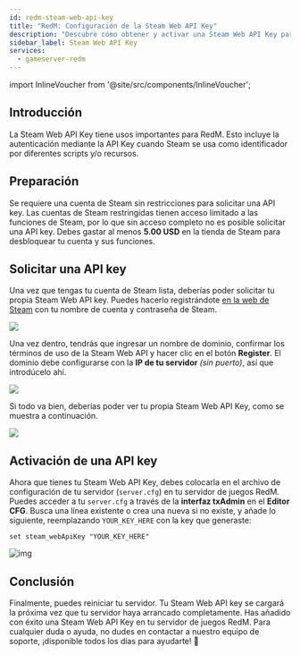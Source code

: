 ```yaml
---
id: redm-steam-web-api-key
title: "RedM: Configuración de la Steam Web API Key"
description: "Descubre cómo obtener y activar una Steam Web API Key para RedM y así habilitar la autenticación y mejorar la configuración de tu servidor → Aprende más ahora"
sidebar_label: Steam Web API Key
services:
  - gameserver-redm
---
```


import InlineVoucher from '@site/src/components/InlineVoucher';

## Introducción

La Steam Web API Key tiene usos importantes para RedM. Esto incluye la autenticación mediante la API Key cuando Steam se usa como identificador por diferentes scripts y/o recursos.

<InlineVoucher />

## Preparación

Se requiere una cuenta de Steam sin restricciones para solicitar una API key. Las cuentas de Steam restringidas tienen acceso limitado a las funciones de Steam, por lo que sin acceso completo no es posible solicitar una API key. Debes gastar al menos **5.00 USD** en la tienda de Steam para desbloquear tu cuenta y sus funciones.

## Solicitar una API key

Una vez que tengas tu cuenta de Steam lista, deberías poder solicitar tu propia Steam Web API key. Puedes hacerlo registrándote [en la web de Steam](https://steamcommunity.com/dev/apikey) con tu nombre de cuenta y contraseña de Steam.

![](https://github.com/zaphosting/docs/assets/42719082/56be5337-a458-425b-86b0-e0c5fa94abab)

Una vez dentro, tendrás que ingresar un nombre de dominio, confirmar los términos de uso de la Steam Web API y hacer clic en el botón **Register**. El dominio debe configurarse con la **IP de tu servidor** *(sin puerto)*, así que introdúcelo ahí.

![](https://github.com/zaphosting/docs/assets/42719082/334e89a9-0eef-4ea5-b100-5a1e4b8cdc31)

Si todo va bien, deberías poder ver tu propia Steam Web API Key, como se muestra a continuación.

![](https://github.com/zaphosting/docs/assets/42719082/a99f463b-93ae-408b-b038-29e366b30256)

## Activación de una API key

Ahora que tienes tu Steam Web API Key, debes colocarla en el archivo de configuración de tu servidor (`server.cfg`) en tu servidor de juegos RedM. Puedes acceder a tu `server.cfg` a través de la **interfaz txAdmin** en el **Editor CFG**. Busca una línea existente o crea una nueva si no existe, y añade lo siguiente, reemplazando `YOUR_KEY_HERE` con la key que generaste:

```
set steam_webApiKey "YOUR_KEY_HERE"
```

![img](https://screensaver01.zap-hosting.com/index.php/s/Rw48iY5FGCfP5s9/preview)

## Conclusión

Finalmente, puedes reiniciar tu servidor. Tu Steam Web API key se cargará la próxima vez que tu servidor haya arrancado completamente. Has añadido con éxito una Steam Web API Key en tu servidor de juegos RedM. Para cualquier duda o ayuda, no dudes en contactar a nuestro equipo de soporte, ¡disponible todos los días para ayudarte! 🙂

<InlineVoucher />